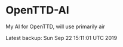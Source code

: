 # OpenTTD-AI
My AI for OpenTTD, will use primarily air

Latest backup: Sun Sep 22 15:11:01 UTC 2019

